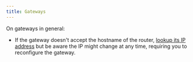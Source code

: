 ```yaml
---
title: Gateways
---
```


On gateways in general:

- If the gateway doesn't accept the hostname of the router, [lookup its IP address](http://whatismyipaddress.com/hostname-ip) but be aware the IP might change at any time, requiring you to reconfigure the gateway.
